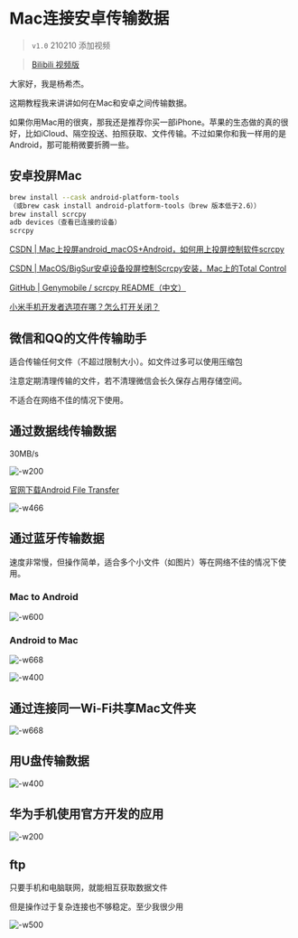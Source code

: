 # Mac连接安卓传输数据

> `v1.0` 210210 添加视频

> [Bilibili 视频版](https://www.bilibili.com/video/BV14A411M7Yh)

大家好，我是杨希杰。

这期教程我来讲讲如何在Mac和安卓之间传输数据。

如果你用Mac用的很爽，那我还是推荐你买一部iPhone。苹果的生态做的真的很好，比如iCloud、隔空投送、拍照获取、文件传输。不过如果你和我一样用的是Android，那可能稍微要折腾一些。

## 安卓投屏Mac
```bash
brew install --cask android-platform-tools
（或brew cask install android-platform-tools（brew 版本低于2.6））
brew install scrcpy
adb devices（查看已连接的设备）
scrcpy
```

[CSDN | Mac上投屏android_macOS+Android，如何用上投屏控制软件scrcpy](https://blog.csdn.net/weixin_39653448/article/details/111813429)

[CSDN | MacOS/BigSur安卓设备投屏控制Scrcpy安装，Mac上的Total Control](https://blog.csdn.net/cupster/article/details/111387005)

[GitHub | Genymobile / scrcpy README（中文）](https://github.com/Genymobile/scrcpy/blob/master/README.zh-Hans.md)

[小米手机开发者选项在哪？怎么打开关闭？](https://jingyan.baidu.com/article/d5c4b52bb1d28eda570dc558.html)

## 微信和QQ的文件传输助手
适合传输任何文件（不超过限制大小）。如文件过多可以使用压缩包

注意定期清理传输的文件，若不清理微信会长久保存占用存储空间。

不适合在网络不佳的情况下使用。
## 通过数据线传输数据
30MB/s

![-w200](media/15971353157286/16129272527593.jpg)

[官网下载Android File Transfer](https://www.android.com/filetransfer/)

![-w466](media/15971353157286/16129280421120.jpg)

## 通过蓝牙传输数据
速度非常慢，但操作简单，适合多个小文件（如图片）等在网络不佳的情况下使用。

### Mac to Android
![-w600](media/15971353157286/16129271283013.jpg)
### Android to Mac


![-w668](media/15971353157286/16129281059651.jpg)

![-w400](media/15971353157286/16129271553176.jpg)

## 通过连接同一Wi-Fi共享Mac文件夹
![-w668](media/15971353157286/16129281462820.jpg)

## 用U盘传输数据
![-w400](media/15971353157286/IMG_20210210_122802.jpg)

## 华为手机使用官方开发的应用
![-w200](media/15971353157286/16129314106342.jpg)

## ftp
只要手机和电脑联网，就能相互获取数据文件

但是操作过于复杂连接也不够稳定。至少我很少用

![-w500](media/15971353157286/16129315438220.jpg)
